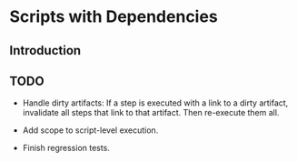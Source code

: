 # Scripts with Dependencies

## Introduction

## TODO

- Handle dirty artifacts: If a step is executed with a link to a dirty artifact,
  invalidate all steps that link to that artifact. Then re-execute them all.

- Add scope to script-level execution.

- Finish regression tests.
